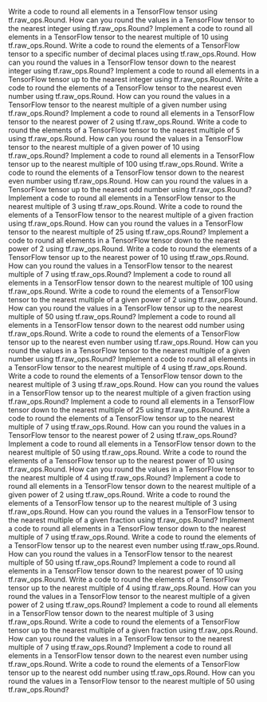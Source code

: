 Write a code to round all elements in a TensorFlow tensor using tf.raw_ops.Round.
How can you round the values in a TensorFlow tensor to the nearest integer using tf.raw_ops.Round?
Implement a code to round all elements in a TensorFlow tensor to the nearest multiple of 10 using tf.raw_ops.Round.
Write a code to round the elements of a TensorFlow tensor to a specific number of decimal places using tf.raw_ops.Round.
How can you round the values in a TensorFlow tensor down to the nearest integer using tf.raw_ops.Round?
Implement a code to round all elements in a TensorFlow tensor up to the nearest integer using tf.raw_ops.Round.
Write a code to round the elements of a TensorFlow tensor to the nearest even number using tf.raw_ops.Round.
How can you round the values in a TensorFlow tensor to the nearest multiple of a given number using tf.raw_ops.Round?
Implement a code to round all elements in a TensorFlow tensor to the nearest power of 2 using tf.raw_ops.Round.
Write a code to round the elements of a TensorFlow tensor to the nearest multiple of 5 using tf.raw_ops.Round.
How can you round the values in a TensorFlow tensor to the nearest multiple of a given power of 10 using tf.raw_ops.Round?
Implement a code to round all elements in a TensorFlow tensor up to the nearest multiple of 100 using tf.raw_ops.Round.
Write a code to round the elements of a TensorFlow tensor down to the nearest even number using tf.raw_ops.Round.
How can you round the values in a TensorFlow tensor up to the nearest odd number using tf.raw_ops.Round?
Implement a code to round all elements in a TensorFlow tensor to the nearest multiple of 3 using tf.raw_ops.Round.
Write a code to round the elements of a TensorFlow tensor to the nearest multiple of a given fraction using tf.raw_ops.Round.
How can you round the values in a TensorFlow tensor to the nearest multiple of 25 using tf.raw_ops.Round?
Implement a code to round all elements in a TensorFlow tensor down to the nearest power of 2 using tf.raw_ops.Round.
Write a code to round the elements of a TensorFlow tensor up to the nearest power of 10 using tf.raw_ops.Round.
How can you round the values in a TensorFlow tensor to the nearest multiple of 7 using tf.raw_ops.Round?
Implement a code to round all elements in a TensorFlow tensor down to the nearest multiple of 100 using tf.raw_ops.Round.
Write a code to round the elements of a TensorFlow tensor to the nearest multiple of a given power of 2 using tf.raw_ops.Round.
How can you round the values in a TensorFlow tensor up to the nearest multiple of 50 using tf.raw_ops.Round?
Implement a code to round all elements in a TensorFlow tensor down to the nearest odd number using tf.raw_ops.Round.
Write a code to round the elements of a TensorFlow tensor up to the nearest even number using tf.raw_ops.Round.
How can you round the values in a TensorFlow tensor to the nearest multiple of a given number using tf.raw_ops.Round?
Implement a code to round all elements in a TensorFlow tensor to the nearest multiple of 4 using tf.raw_ops.Round.
Write a code to round the elements of a TensorFlow tensor down to the nearest multiple of 3 using tf.raw_ops.Round.
How can you round the values in a TensorFlow tensor up to the nearest multiple of a given fraction using tf.raw_ops.Round?
Implement a code to round all elements in a TensorFlow tensor down to the nearest multiple of 25 using tf.raw_ops.Round.
Write a code to round the elements of a TensorFlow tensor up to the nearest multiple of 7 using tf.raw_ops.Round.
How can you round the values in a TensorFlow tensor to the nearest power of 2 using tf.raw_ops.Round?
Implement a code to round all elements in a TensorFlow tensor down to the nearest multiple of 50 using tf.raw_ops.Round.
Write a code to round the elements of a TensorFlow tensor up to the nearest power of 10 using tf.raw_ops.Round.
How can you round the values in a TensorFlow tensor to the nearest multiple of 4 using tf.raw_ops.Round?
Implement a code to round all elements in a TensorFlow tensor down to the nearest multiple of a given power of 2 using tf.raw_ops.Round.
Write a code to round the elements of a TensorFlow tensor up to the nearest multiple of 3 using tf.raw_ops.Round.
How can you round the values in a TensorFlow tensor to the nearest multiple of a given fraction using tf.raw_ops.Round?
Implement a code to round all elements in a TensorFlow tensor down to the nearest multiple of 7 using tf.raw_ops.Round.
Write a code to round the elements of a TensorFlow tensor up to the nearest even number using tf.raw_ops.Round.
How can you round the values in a TensorFlow tensor to the nearest multiple of 50 using tf.raw_ops.Round?
Implement a code to round all elements in a TensorFlow tensor down to the nearest power of 10 using tf.raw_ops.Round.
Write a code to round the elements of a TensorFlow tensor up to the nearest multiple of 4 using tf.raw_ops.Round.
How can you round the values in a TensorFlow tensor to the nearest multiple of a given power of 2 using tf.raw_ops.Round?
Implement a code to round all elements in a TensorFlow tensor down to the nearest multiple of 3 using tf.raw_ops.Round.
Write a code to round the elements of a TensorFlow tensor up to the nearest multiple of a given fraction using tf.raw_ops.Round.
How can you round the values in a TensorFlow tensor to the nearest multiple of 7 using tf.raw_ops.Round?
Implement a code to round all elements in a TensorFlow tensor down to the nearest even number using tf.raw_ops.Round.
Write a code to round the elements of a TensorFlow tensor up to the nearest odd number using tf.raw_ops.Round.
How can you round the values in a TensorFlow tensor to the nearest multiple of 50 using tf.raw_ops.Round?
